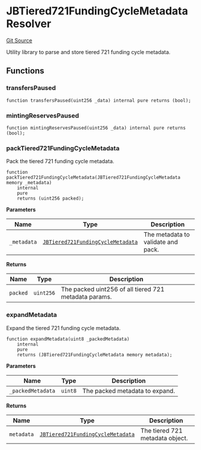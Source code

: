 # JBTiered721FundingCycleMetadataResolver

[Git Source](https://github.com/jbx-protocol/juice-721-delegate/blob/6897119af158934bfd920f0f9a55758085111dd3/contracts/libraries/JBTiered721FundingCycleMetadataResolver.sol)

Utility library to parse and store tiered 721 funding cycle metadata.

## Functions

### transfersPaused

```solidity
function transfersPaused(uint256 _data) internal pure returns (bool);
```

### mintingReservesPaused

```solidity
function mintingReservesPaused(uint256 _data) internal pure returns (bool);
```

### packTiered721FundingCycleMetadata

Pack the tiered 721 funding cycle metadata.

```solidity
function packTiered721FundingCycleMetadata(JBTiered721FundingCycleMetadata memory _metadata)
    internal
    pure
    returns (uint256 packed);
```

**Parameters**

| Name        | Type                                                                                                                    | Description                        |
| ----------- | ----------------------------------------------------------------------------------------------------------------------- | ---------------------------------- |
| `_metadata` | [`JBTiered721FundingCycleMetadata`](/v4/deprecated/v3/extensions/juice-721-delegate/structs/jbtiered721fundingcyclemetadata.md) | The metadata to validate and pack. |

**Returns**

| Name     | Type      | Description                                           |
| -------- | --------- | ----------------------------------------------------- |
| `packed` | `uint256` | The packed uint256 of all tiered 721 metadata params. |

### expandMetadata

Expand the tiered 721 funding cycle metadata.

```solidity
function expandMetadata(uint8 _packedMetadata)
    internal
    pure
    returns (JBTiered721FundingCycleMetadata memory metadata);
```

**Parameters**

| Name              | Type    | Description                    |
| ----------------- | ------- | ------------------------------ |
| `_packedMetadata` | `uint8` | The packed metadata to expand. |

**Returns**

| Name       | Type                                                                                                                    | Description                     |
| ---------- | ----------------------------------------------------------------------------------------------------------------------- | ------------------------------- |
| `metadata` | [`JBTiered721FundingCycleMetadata`](/v4/deprecated/v3/extensions/juice-721-delegate/structs/jbtiered721fundingcyclemetadata.md) | The tiered 721 metadata object. |
